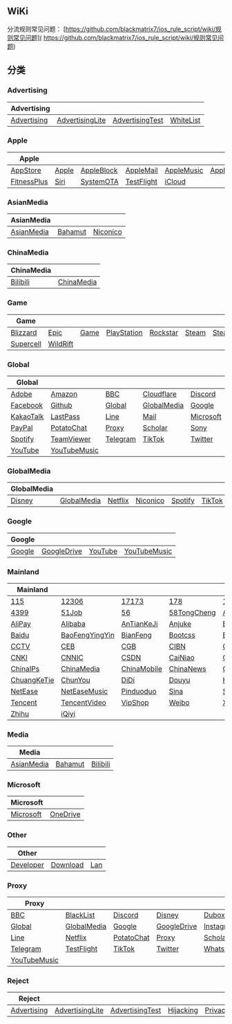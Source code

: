## WiKi
分流规则常见问题： [https://github.com/blackmatrix7/ios_rule_script/wiki/规则常见问题]( https://github.com/blackmatrix7/ios_rule_script/wiki/规则常见问题)
## 分类

### Advertising
|Advertising|  |  |  |
| ---- | ---- | ---- | ---- |
|[Advertising](https://github.com/blackmatrix7/ios_rule_script/tree/master/rule/QuantumultX/Advertising) |[AdvertisingLite](https://github.com/blackmatrix7/ios_rule_script/tree/master/rule/QuantumultX/AdvertisingLite) |[AdvertisingTest](https://github.com/blackmatrix7/ios_rule_script/tree/master/rule/QuantumultX/AdvertisingTest) |[WhiteList](https://github.com/blackmatrix7/ios_rule_script/tree/master/rule/QuantumultX/WhiteList) |

### Apple
|Apple|  |  |  |  |  |  |
| ---- | ---- | ---- | ---- | ---- | ---- | ---- |
|[AppStore](https://github.com/blackmatrix7/ios_rule_script/tree/master/rule/QuantumultX/AppStore) |[Apple](https://github.com/blackmatrix7/ios_rule_script/tree/master/rule/QuantumultX/Apple) |[AppleBlock](https://github.com/blackmatrix7/ios_rule_script/tree/master/rule/QuantumultX/AppleBlock) |[AppleMail](https://github.com/blackmatrix7/ios_rule_script/tree/master/rule/QuantumultX/AppleMail) |[AppleMusic](https://github.com/blackmatrix7/ios_rule_script/tree/master/rule/QuantumultX/AppleMusic) |[AppleNews](https://github.com/blackmatrix7/ios_rule_script/tree/master/rule/QuantumultX/AppleNews) |[AppleTV](https://github.com/blackmatrix7/ios_rule_script/tree/master/rule/QuantumultX/AppleTV) ||||||
|[FitnessPlus](https://github.com/blackmatrix7/ios_rule_script/tree/master/rule/QuantumultX/FitnessPlus) |[Siri](https://github.com/blackmatrix7/ios_rule_script/tree/master/rule/QuantumultX/Siri) |[SystemOTA](https://github.com/blackmatrix7/ios_rule_script/tree/master/rule/QuantumultX/SystemOTA) |[TestFlight](https://github.com/blackmatrix7/ios_rule_script/tree/master/rule/QuantumultX/TestFlight) |[iCloud](https://github.com/blackmatrix7/ios_rule_script/tree/master/rule/QuantumultX/iCloud) |||||

### AsianMedia
|AsianMedia|  |  |
| ---- | ---- | ---- |
|[AsianMedia](https://github.com/blackmatrix7/ios_rule_script/tree/master/rule/QuantumultX/AsianMedia) |[Bahamut](https://github.com/blackmatrix7/ios_rule_script/tree/master/rule/QuantumultX/Bahamut) |[Niconico](https://github.com/blackmatrix7/ios_rule_script/tree/master/rule/QuantumultX/Niconico) |

### ChinaMedia
|ChinaMedia|  |
| ---- | ---- |
|[Bilibili](https://github.com/blackmatrix7/ios_rule_script/tree/master/rule/QuantumultX/Bilibili) |[ChinaMedia](https://github.com/blackmatrix7/ios_rule_script/tree/master/rule/QuantumultX/ChinaMedia) |

### Game
|Game|  |  |  |  |  |  |
| ---- | ---- | ---- | ---- | ---- | ---- | ---- |
|[Blizzard](https://github.com/blackmatrix7/ios_rule_script/tree/master/rule/QuantumultX/Blizzard) |[Epic](https://github.com/blackmatrix7/ios_rule_script/tree/master/rule/QuantumultX/Epic) |[Game](https://github.com/blackmatrix7/ios_rule_script/tree/master/rule/QuantumultX/Game) |[PlayStation](https://github.com/blackmatrix7/ios_rule_script/tree/master/rule/QuantumultX/PlayStation) |[Rockstar](https://github.com/blackmatrix7/ios_rule_script/tree/master/rule/QuantumultX/Rockstar) |[Steam](https://github.com/blackmatrix7/ios_rule_script/tree/master/rule/QuantumultX/Steam) |[SteamCN](https://github.com/blackmatrix7/ios_rule_script/tree/master/rule/QuantumultX/SteamCN) ||||||
|[Supercell](https://github.com/blackmatrix7/ios_rule_script/tree/master/rule/QuantumultX/Supercell) |[WildRift](https://github.com/blackmatrix7/ios_rule_script/tree/master/rule/QuantumultX/WildRift) |||||

### Global
|Global|  |  |  |  |  |  |
| ---- | ---- | ---- | ---- | ---- | ---- | ---- |
|[Adobe](https://github.com/blackmatrix7/ios_rule_script/tree/master/rule/QuantumultX/Adobe) |[Amazon](https://github.com/blackmatrix7/ios_rule_script/tree/master/rule/QuantumultX/Amazon) |[BBC](https://github.com/blackmatrix7/ios_rule_script/tree/master/rule/QuantumultX/BBC) |[Cloudflare](https://github.com/blackmatrix7/ios_rule_script/tree/master/rule/QuantumultX/Cloudflare) |[Discord](https://github.com/blackmatrix7/ios_rule_script/tree/master/rule/QuantumultX/Discord) |[Disney](https://github.com/blackmatrix7/ios_rule_script/tree/master/rule/QuantumultX/Disney) |[Dubox](https://github.com/blackmatrix7/ios_rule_script/tree/master/rule/QuantumultX/Dubox) ||||||
|[Facebook](https://github.com/blackmatrix7/ios_rule_script/tree/master/rule/QuantumultX/Facebook) |[Github](https://github.com/blackmatrix7/ios_rule_script/tree/master/rule/QuantumultX/Github) |[Global](https://github.com/blackmatrix7/ios_rule_script/tree/master/rule/QuantumultX/Global) |[GlobalMedia](https://github.com/blackmatrix7/ios_rule_script/tree/master/rule/QuantumultX/GlobalMedia) |[Google](https://github.com/blackmatrix7/ios_rule_script/tree/master/rule/QuantumultX/Google) |[GoogleDrive](https://github.com/blackmatrix7/ios_rule_script/tree/master/rule/QuantumultX/GoogleDrive) |[Instagram](https://github.com/blackmatrix7/ios_rule_script/tree/master/rule/QuantumultX/Instagram) |||||
|[KakaoTalk](https://github.com/blackmatrix7/ios_rule_script/tree/master/rule/QuantumultX/KakaoTalk) |[LastPass](https://github.com/blackmatrix7/ios_rule_script/tree/master/rule/QuantumultX/LastPass) |[Line](https://github.com/blackmatrix7/ios_rule_script/tree/master/rule/QuantumultX/Line) |[Mail](https://github.com/blackmatrix7/ios_rule_script/tree/master/rule/QuantumultX/Mail) |[Microsoft](https://github.com/blackmatrix7/ios_rule_script/tree/master/rule/QuantumultX/Microsoft) |[Netflix](https://github.com/blackmatrix7/ios_rule_script/tree/master/rule/QuantumultX/Netflix) |[OneDrive](https://github.com/blackmatrix7/ios_rule_script/tree/master/rule/QuantumultX/OneDrive) ||||
|[PayPal](https://github.com/blackmatrix7/ios_rule_script/tree/master/rule/QuantumultX/PayPal) |[PotatoChat](https://github.com/blackmatrix7/ios_rule_script/tree/master/rule/QuantumultX/PotatoChat) |[Proxy](https://github.com/blackmatrix7/ios_rule_script/tree/master/rule/QuantumultX/Proxy) |[Scholar](https://github.com/blackmatrix7/ios_rule_script/tree/master/rule/QuantumultX/Scholar) |[Sony](https://github.com/blackmatrix7/ios_rule_script/tree/master/rule/QuantumultX/Sony) |[Spark](https://github.com/blackmatrix7/ios_rule_script/tree/master/rule/QuantumultX/Spark) |[Speedtest](https://github.com/blackmatrix7/ios_rule_script/tree/master/rule/QuantumultX/Speedtest) |||
|[Spotify](https://github.com/blackmatrix7/ios_rule_script/tree/master/rule/QuantumultX/Spotify) |[TeamViewer](https://github.com/blackmatrix7/ios_rule_script/tree/master/rule/QuantumultX/TeamViewer) |[Telegram](https://github.com/blackmatrix7/ios_rule_script/tree/master/rule/QuantumultX/Telegram) |[TikTok](https://github.com/blackmatrix7/ios_rule_script/tree/master/rule/QuantumultX/TikTok) |[Twitter](https://github.com/blackmatrix7/ios_rule_script/tree/master/rule/QuantumultX/Twitter) |[Whatsapp](https://github.com/blackmatrix7/ios_rule_script/tree/master/rule/QuantumultX/Whatsapp) |[Wikipedia](https://github.com/blackmatrix7/ios_rule_script/tree/master/rule/QuantumultX/Wikipedia) ||
|[YouTube](https://github.com/blackmatrix7/ios_rule_script/tree/master/rule/QuantumultX/YouTube) |[YouTubeMusic](https://github.com/blackmatrix7/ios_rule_script/tree/master/rule/QuantumultX/YouTubeMusic) |

### GlobalMedia
|GlobalMedia|  |  |  |  |  |
| ---- | ---- | ---- | ---- | ---- | ---- |
|[Disney](https://github.com/blackmatrix7/ios_rule_script/tree/master/rule/QuantumultX/Disney) |[GlobalMedia](https://github.com/blackmatrix7/ios_rule_script/tree/master/rule/QuantumultX/GlobalMedia) |[Netflix](https://github.com/blackmatrix7/ios_rule_script/tree/master/rule/QuantumultX/Netflix) |[Niconico](https://github.com/blackmatrix7/ios_rule_script/tree/master/rule/QuantumultX/Niconico) |[Spotify](https://github.com/blackmatrix7/ios_rule_script/tree/master/rule/QuantumultX/Spotify) |[TikTok](https://github.com/blackmatrix7/ios_rule_script/tree/master/rule/QuantumultX/TikTok) |

### Google
|Google|  |  |  |
| ---- | ---- | ---- | ---- |
|[Google](https://github.com/blackmatrix7/ios_rule_script/tree/master/rule/QuantumultX/Google) |[GoogleDrive](https://github.com/blackmatrix7/ios_rule_script/tree/master/rule/QuantumultX/GoogleDrive) |[YouTube](https://github.com/blackmatrix7/ios_rule_script/tree/master/rule/QuantumultX/YouTube) |[YouTubeMusic](https://github.com/blackmatrix7/ios_rule_script/tree/master/rule/QuantumultX/YouTubeMusic) |

### Mainland
|Mainland|  |  |  |  |  |  |
| ---- | ---- | ---- | ---- | ---- | ---- | ---- |
|[115](https://github.com/blackmatrix7/ios_rule_script/tree/master/rule/QuantumultX/115) |[12306](https://github.com/blackmatrix7/ios_rule_script/tree/master/rule/QuantumultX/12306) |[17173](https://github.com/blackmatrix7/ios_rule_script/tree/master/rule/QuantumultX/17173) |[178](https://github.com/blackmatrix7/ios_rule_script/tree/master/rule/QuantumultX/178) |[17zuoye](https://github.com/blackmatrix7/ios_rule_script/tree/master/rule/QuantumultX/17zuoye) |[360](https://github.com/blackmatrix7/ios_rule_script/tree/master/rule/QuantumultX/360) |[36kr](https://github.com/blackmatrix7/ios_rule_script/tree/master/rule/QuantumultX/36kr) ||||||
|[4399](https://github.com/blackmatrix7/ios_rule_script/tree/master/rule/QuantumultX/4399) |[51Job](https://github.com/blackmatrix7/ios_rule_script/tree/master/rule/QuantumultX/51Job) |[56](https://github.com/blackmatrix7/ios_rule_script/tree/master/rule/QuantumultX/56) |[58TongCheng](https://github.com/blackmatrix7/ios_rule_script/tree/master/rule/QuantumultX/58TongCheng) |[ABC](https://github.com/blackmatrix7/ios_rule_script/tree/master/rule/QuantumultX/ABC) |[AcFun](https://github.com/blackmatrix7/ios_rule_script/tree/master/rule/QuantumultX/AcFun) |[Agora](https://github.com/blackmatrix7/ios_rule_script/tree/master/rule/QuantumultX/Agora) |||||
|[AliPay](https://github.com/blackmatrix7/ios_rule_script/tree/master/rule/QuantumultX/AliPay) |[Alibaba](https://github.com/blackmatrix7/ios_rule_script/tree/master/rule/QuantumultX/Alibaba) |[AnTianKeJi](https://github.com/blackmatrix7/ios_rule_script/tree/master/rule/QuantumultX/AnTianKeJi) |[Anjuke](https://github.com/blackmatrix7/ios_rule_script/tree/master/rule/QuantumultX/Anjuke) |[BOC](https://github.com/blackmatrix7/ios_rule_script/tree/master/rule/QuantumultX/BOC) |[BOCOM](https://github.com/blackmatrix7/ios_rule_script/tree/master/rule/QuantumultX/BOCOM) |[BaiFenDian](https://github.com/blackmatrix7/ios_rule_script/tree/master/rule/QuantumultX/BaiFenDian) ||||
|[Baidu](https://github.com/blackmatrix7/ios_rule_script/tree/master/rule/QuantumultX/Baidu) |[BaoFengYingYin](https://github.com/blackmatrix7/ios_rule_script/tree/master/rule/QuantumultX/BaoFengYingYin) |[BianFeng](https://github.com/blackmatrix7/ios_rule_script/tree/master/rule/QuantumultX/BianFeng) |[Bootcss](https://github.com/blackmatrix7/ios_rule_script/tree/master/rule/QuantumultX/Bootcss) |[ByteDance](https://github.com/blackmatrix7/ios_rule_script/tree/master/rule/QuantumultX/ByteDance) |[CAS](https://github.com/blackmatrix7/ios_rule_script/tree/master/rule/QuantumultX/CAS) |[CCB](https://github.com/blackmatrix7/ios_rule_script/tree/master/rule/QuantumultX/CCB) |||
|[CCTV](https://github.com/blackmatrix7/ios_rule_script/tree/master/rule/QuantumultX/CCTV) |[CEB](https://github.com/blackmatrix7/ios_rule_script/tree/master/rule/QuantumultX/CEB) |[CGB](https://github.com/blackmatrix7/ios_rule_script/tree/master/rule/QuantumultX/CGB) |[CIBN](https://github.com/blackmatrix7/ios_rule_script/tree/master/rule/QuantumultX/CIBN) |[CITIC](https://github.com/blackmatrix7/ios_rule_script/tree/master/rule/QuantumultX/CITIC) |[CKJR](https://github.com/blackmatrix7/ios_rule_script/tree/master/rule/QuantumultX/CKJR) |[CMB](https://github.com/blackmatrix7/ios_rule_script/tree/master/rule/QuantumultX/CMB) ||
|[CNKI](https://github.com/blackmatrix7/ios_rule_script/tree/master/rule/QuantumultX/CNKI) |[CNNIC](https://github.com/blackmatrix7/ios_rule_script/tree/master/rule/QuantumultX/CNNIC) |[CSDN](https://github.com/blackmatrix7/ios_rule_script/tree/master/rule/QuantumultX/CSDN) |[CaiNiao](https://github.com/blackmatrix7/ios_rule_script/tree/master/rule/QuantumultX/CaiNiao) |[CaiXinChuanMei](https://github.com/blackmatrix7/ios_rule_script/tree/master/rule/QuantumultX/CaiXinChuanMei) |[Camera360](https://github.com/blackmatrix7/ios_rule_script/tree/master/rule/QuantumultX/Camera360) |[China](https://github.com/blackmatrix7/ios_rule_script/tree/master/rule/QuantumultX/China) |
|[ChinaIPs](https://github.com/blackmatrix7/ios_rule_script/tree/master/rule/QuantumultX/ChinaIPs) |[ChinaMedia](https://github.com/blackmatrix7/ios_rule_script/tree/master/rule/QuantumultX/ChinaMedia) |[ChinaMobile](https://github.com/blackmatrix7/ios_rule_script/tree/master/rule/QuantumultX/ChinaMobile) |[ChinaNews](https://github.com/blackmatrix7/ios_rule_script/tree/master/rule/QuantumultX/ChinaNews) |[ChinaTelecom](https://github.com/blackmatrix7/ios_rule_script/tree/master/rule/QuantumultX/ChinaTelecom) |[ChinaTest](https://github.com/blackmatrix7/ios_rule_script/tree/master/rule/QuantumultX/ChinaTest) |[ChinaUnicom](https://github.com/blackmatrix7/ios_rule_script/tree/master/rule/QuantumultX/ChinaUnicom) |
|[ChuangKeTie](https://github.com/blackmatrix7/ios_rule_script/tree/master/rule/QuantumultX/ChuangKeTie) |[ChunYou](https://github.com/blackmatrix7/ios_rule_script/tree/master/rule/QuantumultX/ChunYou) |[DiDi](https://github.com/blackmatrix7/ios_rule_script/tree/master/rule/QuantumultX/DiDi) |[Douyu](https://github.com/blackmatrix7/ios_rule_script/tree/master/rule/QuantumultX/Douyu) |[Himalaya](https://github.com/blackmatrix7/ios_rule_script/tree/master/rule/QuantumultX/Himalaya) |[Huawei](https://github.com/blackmatrix7/ios_rule_script/tree/master/rule/QuantumultX/Huawei) |[Meitu](https://github.com/blackmatrix7/ios_rule_script/tree/master/rule/QuantumultX/Meitu) |
|[NetEase](https://github.com/blackmatrix7/ios_rule_script/tree/master/rule/QuantumultX/NetEase) |[NetEaseMusic](https://github.com/blackmatrix7/ios_rule_script/tree/master/rule/QuantumultX/NetEaseMusic) |[Pinduoduo](https://github.com/blackmatrix7/ios_rule_script/tree/master/rule/QuantumultX/Pinduoduo) |[Sina](https://github.com/blackmatrix7/ios_rule_script/tree/master/rule/QuantumultX/Sina) |[SohuSogo](https://github.com/blackmatrix7/ios_rule_script/tree/master/rule/QuantumultX/SohuSogo) |[Speedtest](https://github.com/blackmatrix7/ios_rule_script/tree/master/rule/QuantumultX/Speedtest) |[TeamViewer](https://github.com/blackmatrix7/ios_rule_script/tree/master/rule/QuantumultX/TeamViewer) |
|[Tencent](https://github.com/blackmatrix7/ios_rule_script/tree/master/rule/QuantumultX/Tencent) |[TencentVideo](https://github.com/blackmatrix7/ios_rule_script/tree/master/rule/QuantumultX/TencentVideo) |[VipShop](https://github.com/blackmatrix7/ios_rule_script/tree/master/rule/QuantumultX/VipShop) |[Weibo](https://github.com/blackmatrix7/ios_rule_script/tree/master/rule/QuantumultX/Weibo) |[XiaoMi](https://github.com/blackmatrix7/ios_rule_script/tree/master/rule/QuantumultX/XiaoMi) |[Xunlei](https://github.com/blackmatrix7/ios_rule_script/tree/master/rule/QuantumultX/Xunlei) |[Youku](https://github.com/blackmatrix7/ios_rule_script/tree/master/rule/QuantumultX/Youku) |
|[Zhihu](https://github.com/blackmatrix7/ios_rule_script/tree/master/rule/QuantumultX/Zhihu) |[iQiyi](https://github.com/blackmatrix7/ios_rule_script/tree/master/rule/QuantumultX/iQiyi) |

### Media
|Media|  |  |
| ---- | ---- | ---- |
|[AsianMedia](https://github.com/blackmatrix7/ios_rule_script/tree/master/rule/QuantumultX/AsianMedia) |[Bahamut](https://github.com/blackmatrix7/ios_rule_script/tree/master/rule/QuantumultX/Bahamut) |[Bilibili](https://github.com/blackmatrix7/ios_rule_script/tree/master/rule/QuantumultX/Bilibili) |

### Microsoft
|Microsoft|  |
| ---- | ---- |
|[Microsoft](https://github.com/blackmatrix7/ios_rule_script/tree/master/rule/QuantumultX/Microsoft) |[OneDrive](https://github.com/blackmatrix7/ios_rule_script/tree/master/rule/QuantumultX/OneDrive) |

### Other
|Other|  |  |
| ---- | ---- | ---- |
|[Developer](https://github.com/blackmatrix7/ios_rule_script/tree/master/rule/QuantumultX/Developer) |[Download](https://github.com/blackmatrix7/ios_rule_script/tree/master/rule/QuantumultX/Download) |[Lan](https://github.com/blackmatrix7/ios_rule_script/tree/master/rule/QuantumultX/Lan) |

### Proxy
|Proxy|  |  |  |  |  |  |
| ---- | ---- | ---- | ---- | ---- | ---- | ---- |
|[BBC](https://github.com/blackmatrix7/ios_rule_script/tree/master/rule/QuantumultX/BBC) |[BlackList](https://github.com/blackmatrix7/ios_rule_script/tree/master/rule/QuantumultX/BlackList) |[Discord](https://github.com/blackmatrix7/ios_rule_script/tree/master/rule/QuantumultX/Discord) |[Disney](https://github.com/blackmatrix7/ios_rule_script/tree/master/rule/QuantumultX/Disney) |[Dubox](https://github.com/blackmatrix7/ios_rule_script/tree/master/rule/QuantumultX/Dubox) |[Facebook](https://github.com/blackmatrix7/ios_rule_script/tree/master/rule/QuantumultX/Facebook) |[Github](https://github.com/blackmatrix7/ios_rule_script/tree/master/rule/QuantumultX/Github) ||||||
|[Global](https://github.com/blackmatrix7/ios_rule_script/tree/master/rule/QuantumultX/Global) |[GlobalMedia](https://github.com/blackmatrix7/ios_rule_script/tree/master/rule/QuantumultX/GlobalMedia) |[Google](https://github.com/blackmatrix7/ios_rule_script/tree/master/rule/QuantumultX/Google) |[GoogleDrive](https://github.com/blackmatrix7/ios_rule_script/tree/master/rule/QuantumultX/GoogleDrive) |[Instagram](https://github.com/blackmatrix7/ios_rule_script/tree/master/rule/QuantumultX/Instagram) |[KakaoTalk](https://github.com/blackmatrix7/ios_rule_script/tree/master/rule/QuantumultX/KakaoTalk) |[LastPass](https://github.com/blackmatrix7/ios_rule_script/tree/master/rule/QuantumultX/LastPass) |||||
|[Line](https://github.com/blackmatrix7/ios_rule_script/tree/master/rule/QuantumultX/Line) |[Netflix](https://github.com/blackmatrix7/ios_rule_script/tree/master/rule/QuantumultX/Netflix) |[PotatoChat](https://github.com/blackmatrix7/ios_rule_script/tree/master/rule/QuantumultX/PotatoChat) |[Proxy](https://github.com/blackmatrix7/ios_rule_script/tree/master/rule/QuantumultX/Proxy) |[Scholar](https://github.com/blackmatrix7/ios_rule_script/tree/master/rule/QuantumultX/Scholar) |[Spark](https://github.com/blackmatrix7/ios_rule_script/tree/master/rule/QuantumultX/Spark) |[Spotify](https://github.com/blackmatrix7/ios_rule_script/tree/master/rule/QuantumultX/Spotify) ||||
|[Telegram](https://github.com/blackmatrix7/ios_rule_script/tree/master/rule/QuantumultX/Telegram) |[TestFlight](https://github.com/blackmatrix7/ios_rule_script/tree/master/rule/QuantumultX/TestFlight) |[TikTok](https://github.com/blackmatrix7/ios_rule_script/tree/master/rule/QuantumultX/TikTok) |[Twitter](https://github.com/blackmatrix7/ios_rule_script/tree/master/rule/QuantumultX/Twitter) |[Whatsapp](https://github.com/blackmatrix7/ios_rule_script/tree/master/rule/QuantumultX/Whatsapp) |[Wikipedia](https://github.com/blackmatrix7/ios_rule_script/tree/master/rule/QuantumultX/Wikipedia) |[YouTube](https://github.com/blackmatrix7/ios_rule_script/tree/master/rule/QuantumultX/YouTube) |||
|[YouTubeMusic](https://github.com/blackmatrix7/ios_rule_script/tree/master/rule/QuantumultX/YouTubeMusic) ||

### Reject
|Reject|  |  |  |  |
| ---- | ---- | ---- | ---- | ---- |
|[Advertising](https://github.com/blackmatrix7/ios_rule_script/tree/master/rule/QuantumultX/Advertising) |[AdvertisingLite](https://github.com/blackmatrix7/ios_rule_script/tree/master/rule/QuantumultX/AdvertisingLite) |[AdvertisingTest](https://github.com/blackmatrix7/ios_rule_script/tree/master/rule/QuantumultX/AdvertisingTest) |[Hijacking](https://github.com/blackmatrix7/ios_rule_script/tree/master/rule/QuantumultX/Hijacking) |[Privacy](https://github.com/blackmatrix7/ios_rule_script/tree/master/rule/QuantumultX/Privacy) |
